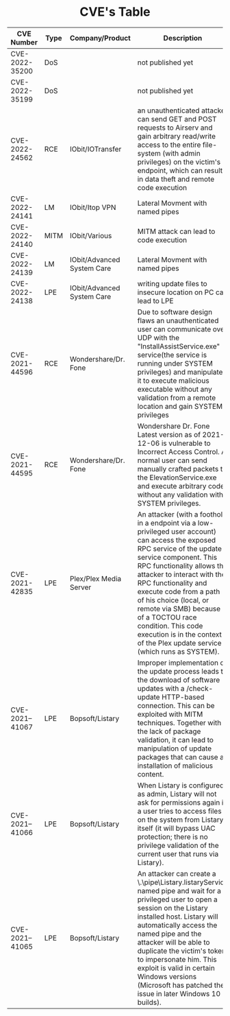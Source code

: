 <h1 align="center"> CVE's Table</h1>

|CVE Number|Type|Company/Product|Description|Article Link|POC Link|
|---|---|---|---|---|---|
|CVE-2022-35200|DoS||not published yet|||
|CVE-2022-35199|DoS||not published yet|||
|CVE-2022-24562|RCE|IObit/IOTransfer|an unauthenticated attacker can send GET and POST requests to Airserv and gain arbitrary read/write access to the entire file-system (with admin privileges) on the victim's endpoint, which can result in data theft and remote code execution|https://medium.com/@tomerp_77017/exploiting-iotransfer-insecure-api-cve-2022-24562-a2c4a3f9149d|https://github.com/tomerpeled92/CVE/tree/main/CVE-2022%E2%80%9324562
|CVE-2022-24141|LM|IObit/Itop VPN|Lateral Movment with named pipes|N/A|https://github.com/tomerpeled92/CVE/tree/main/CVE-2022-24141
|CVE-2022-24140|MITM|IObit/Various|MITM attack can lead to code execution|N/A|https://github.com/tomerpeled92/CVE/tree/main/CVE-2022-24140
|CVE-2022-24139|LM|IObit/Advanced System Care|Lateral Movment with named pipes|N/A|https://github.com/tomerpeled92/CVE/tree/main/CVE-2022-24139
|CVE-2022-24138|LPE|IObit/Advanced System Care|writing update files to insecure location on PC can lead to LPE|N/A|https://github.com/tomerpeled92/CVE/tree/main/CVE-2022-24138
|CVE-2021-44596|RCE|Wondershare/Dr. Fone|Due to software design flaws an unauthenticated user can communicate over UDP with the "InstallAssistService.exe" service(the service is running under SYSTEM privileges) and manipulate it to execute malicious executable without any validation from a remote location and gain SYSTEM privileges|https://ir-on.io/2021/12/02/local-privilege-plexcalation/|https://github.com/netanelc305/WonderShell
|CVE-2021-44595|RCE|Wondershare/Dr. Fone|Wondershare Dr. Fone Latest version as of 2021-12-06 is vulnerable to Incorrect Access Control. A normal user can send manually crafted packets to the ElevationService.exe and execute arbitrary code without any validation with SYSTEM privileges.|https://ir-on.io/2021/12/02/local-privilege-plexcalation/|https://github.com/netanelc305/WonderShell
|CVE-2021-42835|LPE|Plex/Plex Media Server|An attacker (with a foothold in a endpoint via a low-privileged user account) can access the exposed RPC service of the update service component. This RPC functionality allows the attacker to interact with the RPC functionality and execute code from a path of his choice (local, or remote via SMB) because of a TOCTOU race condition. This code execution is in the context of the Plex update service (which runs as SYSTEM).|https://ir-on.io/2021/12/02/local-privilege-plexcalation/|https://github.com/netanelc305/PlEXcalaison|
|CVE-2021–41067|LPE|Bopsoft/Listary|Improper implementation of the update process leads to the download of software updates with a /check-update HTTP-based connection. This can be exploited with MITM techniques. Together with the lack of package validation, it can lead to manipulation of update packages that can cause an installation of malicious content.|https://medium.com/@tomerp_77017/exploiting-listary-searching-your-way-to-system-privileges-8175af676c3e|N/A|
|CVE-2021–41066|LPE|Bopsoft/Listary|When Listary is configured as admin, Listary will not ask for permissions again if a user tries to access files on the system from Listary itself (it will bypass UAC protection; there is no privilege validation of the current user that runs via Listary).|https://medium.com/@tomerp_77017/exploiting-listary-searching-your-way-to-system-privileges-8175af676c3e|N/A|
|CVE-2021–41065|LPE|Bopsoft/Listary|An attacker can create a \\.\pipe\Listary.listaryService named pipe and wait for a privileged user to open a session on the Listary installed host. Listary will automatically access the named pipe and the attacker will be able to duplicate the victim's token to impersonate him. This exploit is valid in certain Windows versions (Microsoft has patched the issue in later Windows 10 builds).|https://medium.com/@tomerp_77017/exploiting-listary-searching-your-way-to-system-privileges-8175af676c3e|N/A|

